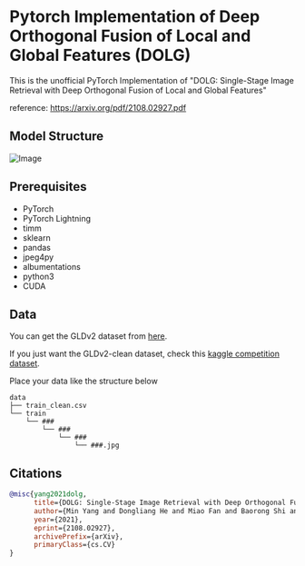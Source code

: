 
# Pytorch Implementation of Deep Orthogonal Fusion of Local and Global Features (DOLG)

This is the unofficial PyTorch Implementation of "DOLG: Single-Stage Image Retrieval with Deep Orthogonal Fusion of Local and Global Features"

reference: https://arxiv.org/pdf/2108.02927.pdf

## Model Structure

![Image](https://github.com/tanzeyy/DOLG-instance-retrieval/raw/main/imgs/figure2.png)

## Prerequisites

+ PyTorch
+ PyTorch Lightning
+ timm
+ sklearn
+ pandas
+ jpeg4py
+ albumentations
+ python3
+ CUDA

## Data

You can get the GLDv2 dataset from [here](https://github.com/cvdfoundation/google-landmark).

If you just want the GLDv2-clean dataset, check this [kaggle competition dataset](https://www.kaggle.com/c/landmark-retrieval-2021).

Place your data like the structure below

```
data
├── train_clean.csv
└── train
    └── ###
        └── ###
            └── ###
                └── ###.jpg
```

## Citations

```bibtex
@misc{yang2021dolg,
      title={DOLG: Single-Stage Image Retrieval with Deep Orthogonal Fusion of Local and Global Features}, 
      author={Min Yang and Dongliang He and Miao Fan and Baorong Shi and Xuetong Xue and Fu Li and Errui Ding and Jizhou Huang},
      year={2021},
      eprint={2108.02927},
      archivePrefix={arXiv},
      primaryClass={cs.CV}
}
```

